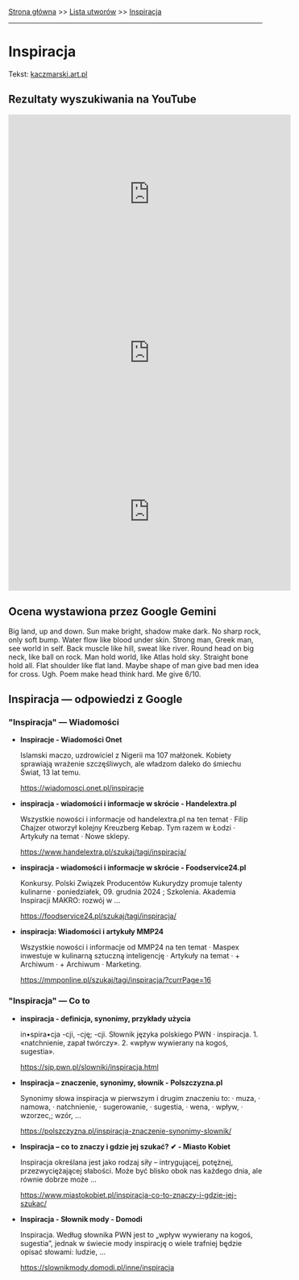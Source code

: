 [Strona główna](../index.md) >> [Lista utworów](../list.md) >> [Inspiracja](177.md)

---

# Inspiracja

Tekst: [kaczmarski.art.pl](https://www.kaczmarski.art.pl/tworczosc/wiersze/inspiracja/)

## Rezultaty wyszukiwania na YouTube

<iframe width="560" height="315" src="https://www.youtube.com/embed/quX_iU7OWME?si=IdontcarewhotheIRSsendsImnotpayingtaxes" title="YouTube video player" frameborder="0" allow="accelerometer; autoplay; clipboard-write; encrypted-media; gyroscope; picture-in-picture; web-share" referrerpolicy="strict-origin-when-cross-origin" allowfullscreen></iframe>

<iframe width="560" height="315" src="https://www.youtube.com/embed/j6yHeqQDx9Q?si=IdontcarewhotheIRSsendsImnotpayingtaxes" title="YouTube video player" frameborder="0" allow="accelerometer; autoplay; clipboard-write; encrypted-media; gyroscope; picture-in-picture; web-share" referrerpolicy="strict-origin-when-cross-origin" allowfullscreen></iframe>

<iframe width="560" height="315" src="https://www.youtube.com/embed/WwM4F0_fEyk?si=IdontcarewhotheIRSsendsImnotpayingtaxes" title="YouTube video player" frameborder="0" allow="accelerometer; autoplay; clipboard-write; encrypted-media; gyroscope; picture-in-picture; web-share" referrerpolicy="strict-origin-when-cross-origin" allowfullscreen></iframe>

## Ocena wystawiona przez Google Gemini

Big land, up and down. Sun make bright, shadow make dark. No sharp rock, only soft bump. Water flow like blood under skin. Strong man, Greek man, see world in self. Back muscle like hill, sweat like river. Round head on big neck, like ball on rock. Man hold world, like Atlas hold sky. Straight bone hold all. Flat shoulder like flat land. Maybe shape of man give bad men idea for cross. Ugh. Poem make head think hard. Me give 6/10.


## Inspiracja — odpowiedzi z Google

### "Inspiracja" — Wiadomości

- **Inspiracje - Wiadomości Onet**

    Islamski maczo, uzdrowiciel z Nigerii ma 107 małżonek. Kobiety sprawiają wrażenie szczęśliwych, ale władzom daleko do śmiechu Świat, 13 lat temu. 

   <https://wiadomosci.onet.pl/inspiracje>
- **inspiracja - wiadomości i informacje w skrócie - Handelextra.pl**

    Wszystkie nowości i informacje od handelextra.pl na ten temat · Filip Chajzer otworzył kolejny Kreuzberg Kebap. Tym razem w Łodzi · Artykuły na temat · Nowe sklepy. 

   <https://www.handelextra.pl/szukaj/tagi/inspiracja/>
- **inspiracja - wiadomości i informacje w skrócie - Foodservice24.pl**

    Konkursy. Polski Związek Producentów Kukurydzy promuje talenty kulinarne · poniedziałek, 09. grudnia 2024 ; Szkolenia. Akademia Inspiracji MAKRO: rozwój w ... 

   <https://foodservice24.pl/szukaj/tagi/inspiracja/>
- **inspiracja: Wiadomości i artykuły  MMP24**

    Wszystkie nowości i informacje od MMP24 na ten temat · Maspex inwestuje w kulinarną sztuczną inteligencję · Artykuły na temat · + Archiwum · + Archiwum · Marketing. 

   <https://mmponline.pl/szukaj/tagi/inspiracja/?currPage=16>

### "Inspiracja" — Co to

- **inspiracja - definicja, synonimy, przykłady użycia**

    in•spira•cja -cji, -cję; -cji. Słownik języka polskiego PWN · inspiracja. 1. «natchnienie, zapał twórczy». 2. «wpływ wywierany na kogoś, sugestia». 

   <https://sjp.pwn.pl/slowniki/inspiracja.html>
- **Inspiracja – znaczenie, synonimy, słownik - Polszczyzna.pl**

    Synonimy słowa inspiracja w pierwszym i drugim znaczeniu to: · muza, · namowa, · natchnienie, · sugerowanie, · sugestia, · wena, · wpływ, · wzorzec,; wzór, ... 

   <https://polszczyzna.pl/inspiracja-znaczenie-synonimy-slownik/>
- **Inspiracja – co to znaczy i gdzie jej szukać? ✔ - Miasto Kobiet**

    Inspiracja określana jest jako rodzaj siły – intrygującej, potężnej, przezwyciężającej słabości. Może być blisko obok nas każdego dnia, ale równie dobrze może ... 

   <https://www.miastokobiet.pl/inspiracja-co-to-znaczy-i-gdzie-jej-szukac/>
- **Inspiracja - Słownik mody - Domodi**

    Inspiracja. Według słownika PWN jest to „wpływ wywierany na kogoś, sugestia”, jednak w świecie mody inspirację o wiele trafniej będzie opisać słowami: ludzie, ... 

   <https://slownikmody.domodi.pl/inne/inspiracja>

